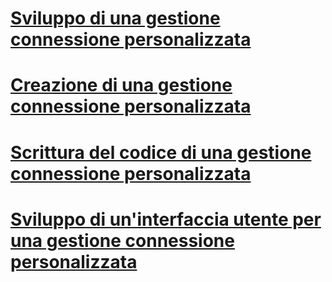 # [Sviluppo di una gestione connessione personalizzata](developing-a-custom-connection-manager.md)
# [Creazione di una gestione connessione personalizzata](creating-a-custom-connection-manager.md)
# [Scrittura del codice di una gestione connessione personalizzata](coding-a-custom-connection-manager.md)
# [Sviluppo di un'interfaccia utente per una gestione connessione personalizzata](developing-a-user-interface-for-a-custom-connection-manager.md)
